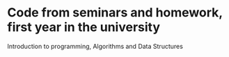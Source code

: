 # Code from seminars and homework, first year in the university
Introduction to programming, Algorithms and Data Structures 
